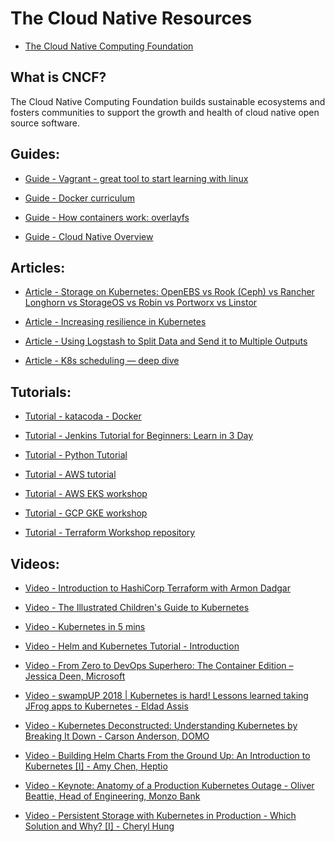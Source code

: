 # The Cloud Native Resources

- [The Cloud Native Computing Foundation](https://www.cncf.io/)

## What is CNCF?
The Cloud Native Computing Foundation builds sustainable ecosystems and fosters communities to support the growth and health of cloud native open source software.

## Guides:

- [Guide - Vagrant - great tool to start learning with linux](https://coolestguidesontheplanet.com/vagrant-getting-started-on-macos/)

- [Guide - Docker curriculum](https://docker-curriculum.com/)

- [Guide - How containers work: overlayfs](https://jvns.ca/blog/2019/11/18/how-containers-work--overlayfs/)

- [Guide - Cloud Native Overview](https://ibm-cloud-architecture.github.io/learning-cloudnative-101/web/1.0.0/Cloud_Native_Module/Cloudnative_Overview.html)

## Articles:

- [Article - Storage on Kubernetes: OpenEBS vs Rook (Ceph) vs Rancher Longhorn vs StorageOS vs Robin vs Portworx vs Linstor](https://vitobotta.com/2019/08/06/kubernetes-storage-openebs-rook-longhorn-storageos-robin-portworx/)

- [Article - Increasing resilience in Kubernetes](https://www.elastic.co/blog/using-logstash-to-split-data-and-send-it-to-multiple-outputs)

- [Article - Using Logstash to Split Data and Send it to Multiple Outputs](https://medium.com/kudos-engineering/increasing-resilience-in-kubernetes-b6ddc9fecf80)

- [Article - K8s scheduling — deep dive](https://blog.usejournal.com/k8s-infrastructure-what-you-should-consider-1c01a2109e82)

## Tutorials:

- [Tutorial - katacoda - Docker](https://www.katacoda.com/courses/docker)

- [Tutorial - Jenkins Tutorial for Beginners: Learn in 3 Day](https://www.guru99.com/jenkins-tutorial.html)

- [Tutorial - Python Tutorial](https://www.w3schools.com/python/default.asp)

- [Tutorial - AWS tutorial](https://www.guru99.com/aws-tutorial.html)

- [Tutorial - AWS EKS workshop](https://eksworkshop.com/)

- [Tutorial - GCP GKE workshop](https://codelabs.developers.google.com/codelabs/cloud-gke-workshop-v2/#0)

- [Tutorial - Terraform Workshop repository](https://github.com/tikalk/terraform-101)

## Videos:

- [Video - Introduction to HashiCorp Terraform with Armon Dadgar](https://www.youtube.com/watch?v=h970ZBgKINg)

- [Video - The Illustrated Children's Guide to Kubernetes](https://www.youtube.com/watch?v=4ht22ReBjno)

- [Video - Kubernetes in 5 mins](https://www.youtube.com/watch?v=PH-2FfFD2PU)

- [Video - Helm and Kubernetes Tutorial - Introduction](https://youtu.be/9cwjtN3gkD4)

- [Video - From Zero to DevOps Superhero: The Container Edition – Jessica Deen, Microsoft](https://youtu.be/cFoUe4DQrpc)

- [Video - swampUP 2018 | Kubernetes is hard! Lessons learned taking JFrog apps to Kubernetes - Eldad Assis](https://www.youtube.com/watch?v=o4PRs0gpl18&t=973s)

- [Video - Kubernetes Deconstructed: Understanding Kubernetes by Breaking It Down - Carson Anderson, DOMO](https://youtu.be/90kZRyPcRZw)

- [Video - Building Helm Charts From the Ground Up: An Introduction to Kubernetes [I] - Amy Chen, Heptio](https://youtu.be/vQX5nokoqrQ)

- [Video - Keynote: Anatomy of a Production Kubernetes Outage - Oliver Beattie, Head of Engineering, Monzo Bank](https://youtu.be/OUYTNywPk-s)

- [Video - Persistent Storage with Kubernetes in Production - Which Solution and Why? [I] - Cheryl Hung](https://youtu.be/hqE5c5pyfrk)